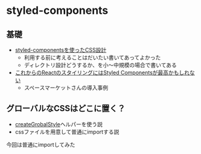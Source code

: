 # styled-components

## 基礎

- [styled-componentsを使ったCSS設計](https://qiita.com/taneba/items/4547830b461d11a69a20)
  - 利用する前に考えることはだいたい書いてあってよかった
  - ディレクトリ設計どうするか、を小〜中規模の場合で書いてある
- [これからのReactのスタイリングにはStyled Componentsが最高かもしれない](https://blog.spacemarket.com/code/introduce_styled_components/)
  - スペースマーケットさんの導入事例
  
## グローバルなCSSはどこに置く？

- [createGrobalStyle](https://styled-components.com/docs/api#createglobalstyle)ヘルパーを使う説
- cssファイルを用意して普通にimportする説

今回は普通にimportしてみた

